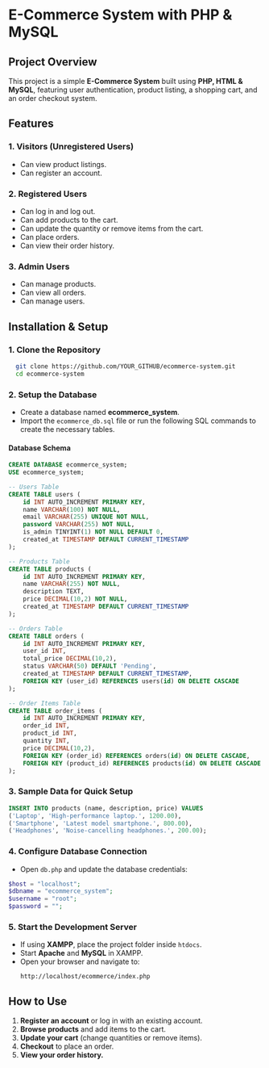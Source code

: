 # E-Commerce System with PHP & MySQL

## **Project Overview**
This project is a simple **E-Commerce System** built using **PHP, HTML & MySQL**, featuring user authentication, product listing, a shopping cart, and an order checkout system.

## **Features**
### **1. Visitors (Unregistered Users)**
- Can view product listings.
- Can register an account.

### **2. Registered Users**
- Can log in and log out.
- Can add products to the cart.
- Can update the quantity or remove items from the cart.
- Can place orders.
- Can view their order history.

### **3. Admin Users**
- Can manage products.
- Can view all orders.
- Can manage users.

## **Installation & Setup**

### **1. Clone the Repository**
```bash
  git clone https://github.com/YOUR_GITHUB/ecommerce-system.git
  cd ecommerce-system
```

### **2. Setup the Database**
- Create a database named **ecommerce_system**.
- Import the `ecommerce_db.sql` file or run the following SQL commands to create the necessary tables.

#### **Database Schema**
```sql
CREATE DATABASE ecommerce_system;
USE ecommerce_system;

-- Users Table
CREATE TABLE users (
    id INT AUTO_INCREMENT PRIMARY KEY,
    name VARCHAR(100) NOT NULL,
    email VARCHAR(255) UNIQUE NOT NULL,
    password VARCHAR(255) NOT NULL,
    is_admin TINYINT(1) NOT NULL DEFAULT 0,
    created_at TIMESTAMP DEFAULT CURRENT_TIMESTAMP
);

-- Products Table
CREATE TABLE products (
    id INT AUTO_INCREMENT PRIMARY KEY,
    name VARCHAR(255) NOT NULL,
    description TEXT,
    price DECIMAL(10,2) NOT NULL,
    created_at TIMESTAMP DEFAULT CURRENT_TIMESTAMP
);

-- Orders Table
CREATE TABLE orders (
    id INT AUTO_INCREMENT PRIMARY KEY,
    user_id INT,
    total_price DECIMAL(10,2),
    status VARCHAR(50) DEFAULT 'Pending',
    created_at TIMESTAMP DEFAULT CURRENT_TIMESTAMP,
    FOREIGN KEY (user_id) REFERENCES users(id) ON DELETE CASCADE
);

-- Order Items Table
CREATE TABLE order_items (
    id INT AUTO_INCREMENT PRIMARY KEY,
    order_id INT,
    product_id INT,
    quantity INT,
    price DECIMAL(10,2),
    FOREIGN KEY (order_id) REFERENCES orders(id) ON DELETE CASCADE,
    FOREIGN KEY (product_id) REFERENCES products(id) ON DELETE CASCADE
);
```

### **3. Sample Data for Quick Setup**
```sql
INSERT INTO products (name, description, price) VALUES
('Laptop', 'High-performance laptop.', 1200.00),
('Smartphone', 'Latest model smartphone.', 800.00),
('Headphones', 'Noise-cancelling headphones.', 200.00);
```

### **4. Configure Database Connection**
- Open `db.php` and update the database credentials:
```php
$host = "localhost";
$dbname = "ecommerce_system";
$username = "root";
$password = "";
```

### **5. Start the Development Server**
- If using **XAMPP**, place the project folder inside `htdocs`.
- Start **Apache** and **MySQL** in XAMPP.
- Open your browser and navigate to:
  ```
  http://localhost/ecommerce/index.php
  ```

## **How to Use**
1. **Register an account** or log in with an existing account.
2. **Browse products** and add items to the cart.
3. **Update your cart** (change quantities or remove items).
4. **Checkout** to place an order.
5. **View your order history.**



